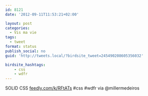 ```yaml
---
id: 8121
date: '2012-09-11T11:53:21+02:00'

layout: post
categories:
  - Vis ma vie
tags:
  - tweet
format: status
publish_social: no
guid: 'http://tweets.local/?birdsite_tweet=245490208605356032'

birdsite_hashtags:
    - css
    - wdfr
---
```


SOLID CSS [feedly.com/k/RFtATs](http://feedly.com/k/RFtATs) #css #wdfr via @millermedeiros